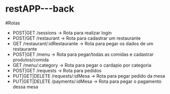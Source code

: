 # restAPP---back


#Rotas
- POST|GET        /sessions -> Rota para realizar login
- POST/GET        /restaurant -> Rota para cadastrar um restaurante
- GET             /restaurant/:idRestaurante -> Rota para pegar os dados de um restaurante
- POST|GET        /menu -> Rota para pegar/todas as comidas e cadastrar produtos/comida
- GET             /menu/:category -> Rota para pegar o cardapio por categoria
- POST|GET        /requests -> Rota para pedidos
- PUT|GET|DELETE  /requests/:idMesa -> Rota para pegar pedido da mesa
- PUT|GET|DELETE  /payments/:idMesa -> Rota para pegar o pagamento dessa mesa
